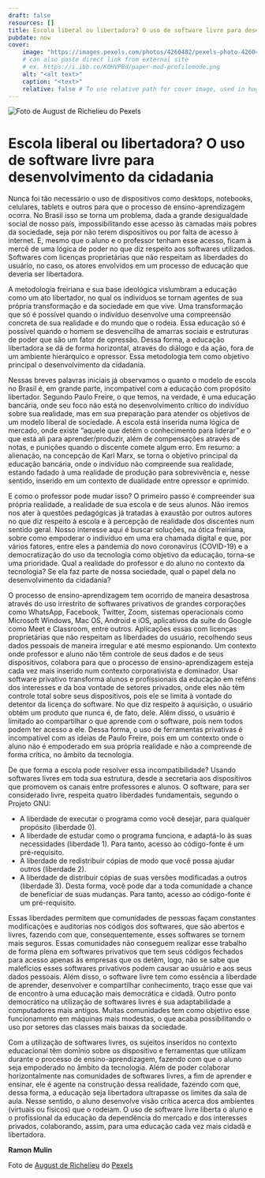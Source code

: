 ```yaml
---
draft: false
resources: []
title: Escola liberal ou libertadora? O uso de software livre para desenvolvimento da cidadania
pubdate: now
cover:
    image: "https://images.pexels.com/photos/4260482/pexels-photo-4260482.jpeg?crop=entropy&cs=srgb&dl=pexels-august-de-richelieu-4260482.jpg&fit=crop&fm=jpg&h=427&w=640"
    # can also paste direct link from external site
    # ex. https://i.ibb.co/K0HVPBd/paper-mod-profilemode.png
    alt: "<alt text>"
    caption: "<text>"
    relative: false # To use relative path for cover image, used in hugo Page-bundles
---
```


![Foto de August de Richelieu do Pexels](https://images.pexels.com/photos/4260482/pexels-photo-4260482.jpeg?crop=entropy&cs=srgb&dl=pexels-august-de-richelieu-4260482.jpg&fit=crop&fm=jpg&h=427&w=640)

# Escola liberal ou libertadora? O uso de software livre para desenvolvimento da cidadania

Nunca foi tão necessário o uso de dispositivos como desktops, notebooks, celulares, tablets e outros para que o processo de ensino-aprendizagem ocorra. No Brasil isso se torna um problema, dada a grande desigualdade social de nosso país, impossibilitando esse acesso às camadas mais pobres da sociedade, seja por não terem dispositivos ou por falta de acesso à internet. E, mesmo que o aluno e o professor tenham esse acesso, ficam à mercê de uma lógica de poder no que diz respeito aos softwares utilizados. Softwares com licenças proprietárias que não respeitam as liberdades do usuário, no caso, os atores envolvidos em um processo de educação que deveria ser libertadora.

A metodologia freiriana e sua base ideológica vislumbram a educação como um ato libertador, no qual os indivíduos se tornam agentes de sua própria transformação e da sociedade em que vive. Uma transformação que só é possível quando o indivíduo desenvolve uma compreensão concreta de sua realidade e do mundo que o rodeia. Essa educação só é possível quando o homem se desvencilha de amarras sociais e estruturas de poder que são um fator de opressão. Dessa forma, a educação libertadora se dá de forma horizontal, através do diálogo e da ação, fora de um ambiente hierárquico e opressor. Essa metodologia tem como objetivo principal o desenvolvimento da cidadania.

Nessas breves palavras iniciais já observamos o quanto o modelo de escola no Brasil é, em grande parte, incompatível com a educação com propósito libertador. Segundo Paulo Freire, o que temos, na verdade, é uma educação bancária, onde seu foco não está no desenvolvimento crítico do indivíduo sobre sua realidade, mas em sua preparação para atender os objetivos de um modelo liberal de sociedade. A escola está inserida numa lógica de mercado, onde existe “aquele que detém o conhecimento para liderar” e o que está ali para aprender/produzir, além de compensações através de notas, e punições quando o discente comete algum erro. Em resumo: a alienação, na concepção de Karl Marx, se torna o objetivo principal da educação bancária, onde o indivíduo não compreende sua realidade, estando fadado à uma realidade de produção para sobrevivência e, nesse sentido, inserido em um contexto de dualidade entre opressor e oprimido.

E como o professor pode mudar isso? O primeiro passo é compreender sua própria realidade, a realidade de sua escola e de seus alunos. Não iremos nos ater à questões pedagógicas já tratadas à exaustão por outros autores no que diz respeito à escola e à percepção de realidade dos discentes num sentido geral. Nosso interesse aqui é buscar soluções, na ótica freiriana, sobre como empoderar o indivíduo em uma era chamada digital e que, por vários fatores, entre eles a pandemia do novo coronavírus (COVID-19) e a democratização do uso da tecnologia como objetivo da educação, torna-se uma prioridade. Qual a realidade do professor e do aluno no contexto da tecnologia? Se ela faz parte de nossa sociedade, qual o papel dela no desenvolvimento da cidadania?

O processo de ensino-aprendizagem tem ocorrido de maneira desastrosa através do uso irrestrito de softwares privativos de grandes corporações como WhatsApp, Facebook, Twitter, Zoom, sistemas operacionais como Microsoft Windows, Mac OS, Android e iOS, aplicativos da suíte do Google como Meet e Classroom, entre outros. Aplicações essas com licenças proprietárias que não respeitam as liberdades do usuário, recolhendo seus dados pessoais de maneira irregular e até mesmo espionando. Um contexto onde professor e aluno não têm controle de seus dados e de seus dispositivos, colabora para que o processo de ensino-aprendizagem esteja cada vez mais inserido num contexto corporativista e dominador.  Usar software privativo transforma alunos e profissionais da educação em reféns dos interesses e da boa vontade de setores privados, onde eles não têm controle total sobre seus dispositivos, pois ele se limita à vontade do detentor da licença do software. No que diz respeito à aquisição, o usuário obtém um produto que nunca é, de fato, dele. Além disso, o usuário é limitado ao compartilhar o que aprende com o software, pois nem todos podem ter acesso a ele. Dessa forma, o uso de ferramentas privativas é incompatível com as ideias de Paulo Freire, pois em um contexto onde o aluno não é empoderado em sua própria realidade e não a compreende de forma crítica, no âmbito da tecnologia.

De que forma a escola pode resolver essa incompatibilidade? Usando softwares livres em toda sua estrutura, desde a secretaria aos dispositivos que promovem os canais entre professores e alunos. O software, para ser considerado livre, respeita quatro liberdades fundamentais, segundo o Projeto GNU:

* A liberdade de executar o programa como você desejar, para qualquer propósito (liberdade 0).
* A liberdade de estudar como o programa funciona, e adaptá-lo às suas necessidades (liberdade 1). Para tanto, acesso ao código-fonte é um pré-requisito.
* A liberdade de redistribuir cópias de modo que você possa ajudar outros (liberdade 2).
* A liberdade de distribuir cópias de suas versões modificadas a outros (liberdade 3). Desta forma, você pode dar a toda comunidade a chance de beneficiar de suas mudanças. Para tanto, acesso ao código-fonte é um pré-requisito.

Essas liberdades permitem que comunidades de pessoas façam constantes modificações e auditorias nos códigos dos softwares, que são abertos e livres, fazendo com que, consequentemente, esses softwares se tornem mais seguros. Essas comunidades não conseguem realizar esse trabalho de forma plena em softwares privativos que tem seus códigos fechados para acesso apenas às empresas que os detêm, logo, não se sabe que malefícios esses softwares privativos podem causar ao usuário e aos seus dados pessoais. Além disso, o software livre tem como essência a liberdade de aprender, desenvolver e compartilhar conhecimento, traço esse que vai de encontro à uma educação mais democrática e cidadã. Outro ponto democrático na utilização de softwares livres é sua adaptabilidade a computadores mais antigos. Muitas comunidades tem como objetivo esse funcionamento em máquinas mais modestas, o que acaba possibilitando o uso por setores das classes mais baixas da sociedade.

Com a utilização de softwares livres, os sujeitos inseridos no contexto educacional têm domínio sobre os dispositivo e ferramentas que utilizam durante o processo de ensino-aprendizagem, fazendo com que o aluno seja empoderado no âmbito da tecnologia. Além de poder colaborar horizontalmente nas comunidades de softwares livres, a fim de aprender e ensinar, ele é agente na construção dessa realidade, fazendo com que, dessa forma, a educação seja libertadora ultrapasse os limites da sala de aula. Nesse sentido, o aluno desenvolve visão crítica acerca dos ambientes (virtuais ou físicos) que o rodeiam. O uso de software livre liberta o aluno e o profissional da educação da dependência do mercado e dos interesses privados, colaborando, assim, para uma educação cada vez mais cidadã e libertadora.

**Ramon Mulin**

Foto de [August de Richelieu](https://www.pexels.com/@august-de-richelieu?utm_content=attributionCopyText&utm_medium=referral&utm_source=pexels "August de Richelieu") do [Pexels](https://www.pexels.com/photo/mother-helping-her-daughter-with-her-homework-4260482/?utm_content=attributionCopyText&utm_medium=referral&utm_source=pexels "Pexels")
